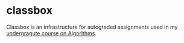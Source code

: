 # classbox

Classbox is an infrastructure for autograded assignments used in my [undergragute course on Algorithms](https://github.com/mkuznets/hse-ling-algorithms).